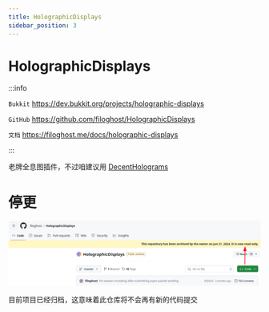 ```yaml
---
title: HolographicDisplays
sidebar_position: 3
---
```


# HolographicDisplays

:::info

`Bukkit` https://dev.bukkit.org/projects/holographic-displays

`GitHub` https://github.com/filoghost/HolographicDisplays

`文档` https://filoghost.me/docs/holographic-displays

:::

老牌全息图插件，不过咱建议用 [DecentHolograms](DecentHolograms.md)

# 停更

![](_images/hd已经归档.png)

目前项目已经归档，这意味着此仓库将不会再有新的代码提交
